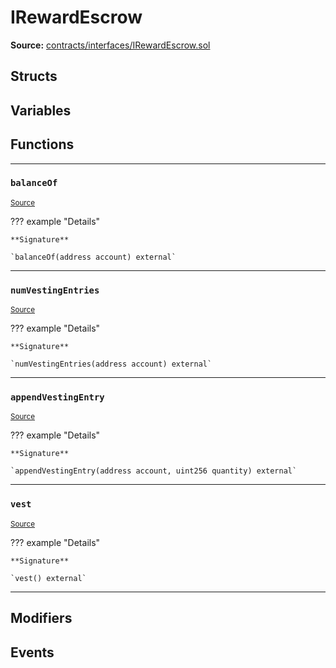 # IRewardEscrow

**Source:** [contracts/interfaces/IRewardEscrow.sol](https://github.com/Synthetixio/synthetix/tree/develop/contracts/interfaces/IRewardEscrow.sol)

## Structs

## Variables

## Functions

---

### `balanceOf`
<sub>[Source](https://github.com/Synthetixio/synthetix/tree/develop/contracts/interfaces/IRewardEscrow.sol#L6)</sub>

??? example "Details"

    **Signature**

    `balanceOf(address account) external`

---

### `numVestingEntries`
<sub>[Source](https://github.com/Synthetixio/synthetix/tree/develop/contracts/interfaces/IRewardEscrow.sol#L8)</sub>

??? example "Details"

    **Signature**

    `numVestingEntries(address account) external`

---

### `appendVestingEntry`
<sub>[Source](https://github.com/Synthetixio/synthetix/tree/develop/contracts/interfaces/IRewardEscrow.sol#L11)</sub>

??? example "Details"

    **Signature**

    `appendVestingEntry(address account, uint256 quantity) external`

---

### `vest`
<sub>[Source](https://github.com/Synthetixio/synthetix/tree/develop/contracts/interfaces/IRewardEscrow.sol#L13)</sub>

??? example "Details"

    **Signature**

    `vest() external`

---

## Modifiers

## Events

